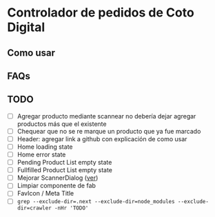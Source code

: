# Controlador de pedidos de Coto Digital

## Como usar

## FAQs

## TODO

- [ ] Agregar producto mediante scannear no debería dejar agregar productos más que el existente
- [ ] Chequear que no se re marque un producto que ya fue marcado
- [ ] Header: agregar link a github con explicación de como usar
- [ ] Home loading state
- [ ] Home error state
- [ ] Pending Product List empty state
- [ ] Fullfilled Product List empty state
- [ ] Mejorar ScannerDialog ([ver](https://m2.material.io/design/machine-learning/barcode-scanning.html#components))
- [ ] Limpiar componente de fab
- [ ] FavIcon / Meta Title
- [ ] `grep --exclude-dir=.next --exclude-dir=node_modules --exclude-dir=crawler -nHr 'TODO'`
